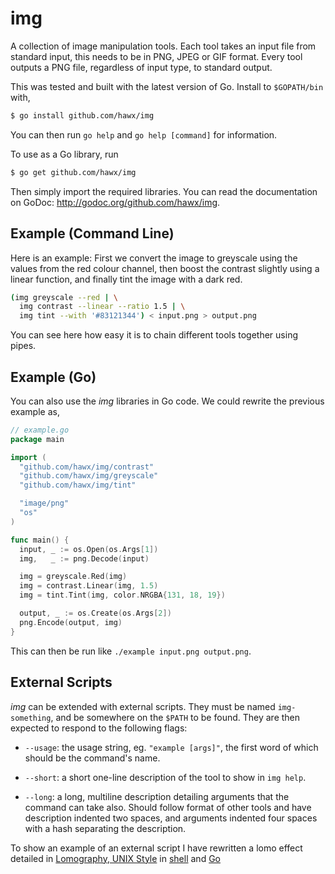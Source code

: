 # img

A collection of image manipulation tools. Each tool takes an input file from
standard input, this needs to be in PNG, JPEG or GIF format. Every tool outputs
a PNG file, regardless of input type, to standard output.

This was tested and built with the latest version of Go. Install to
`$GOPATH/bin` with,

``` bash
$ go install github.com/hawx/img
```

You can then run `go help` and `go help [command]` for information.

To use as a Go library, run

``` bash
$ go get github.com/hawx/img
```

Then simply import the required libraries. You can read the documentation on
GoDoc: <http://godoc.org/github.com/hawx/img>.


## Example (Command Line)

Here is an example: First we convert the image to greyscale using the values
from the red colour channel, then boost the contrast slightly using a linear
function, and finally tint the image with a dark red.

``` bash
(img greyscale --red | \
  img contrast --linear --ratio 1.5 | \
  img tint --with '#83121344') < input.png > output.png
```

You can see here how easy it is to chain different tools together using pipes.


## Example (Go)

You can also use the _img_ libraries in Go code. We could rewrite the previous
example as,

``` go
// example.go
package main

import (
  "github.com/hawx/img/contrast"
  "github.com/hawx/img/greyscale"
  "github.com/hawx/img/tint"

  "image/png"
  "os"
)

func main() {
  input, _ := os.Open(os.Args[1])
  img,   _ := png.Decode(input)

  img = greyscale.Red(img)
  img = contrast.Linear(img, 1.5)
  img = tint.Tint(img, color.NRGBA{131, 18, 19})

  output, _ := os.Create(os.Args[2])
  png.Encode(output, img)
}
```

This can then be run like `./example input.png output.png`.


## External Scripts

_img_ can be extended with external scripts. They must be named `img-something`,
and be somewhere on the `$PATH` to be found. They are then expected to respond
to the following flags:

- `--usage`: the usage string, eg. `"example [args]"`, the first word of
  which should be the command's name.

- `--short`: a short one-line description of the tool to show in `img
  help`.

- `--long`: a long, multiline description detailing arguments that the command
  can take also. Should follow format of other tools and have description
  indented two spaces, and arguments indented four spaces with a hash separating
  the description.

To show an example of an external script I have rewritten a lomo effect detailed
in [Lomography, UNIX Style][tao] in [shell][lomosh] and [Go][lomogo]


[lomosh]: https://gist.github.com/hawx/5047389
[lomogo]: https://gist.github.com/hawx/4566266
[tao]:    http://the.taoofmac.com/space/blog/2005/08/23/2359
